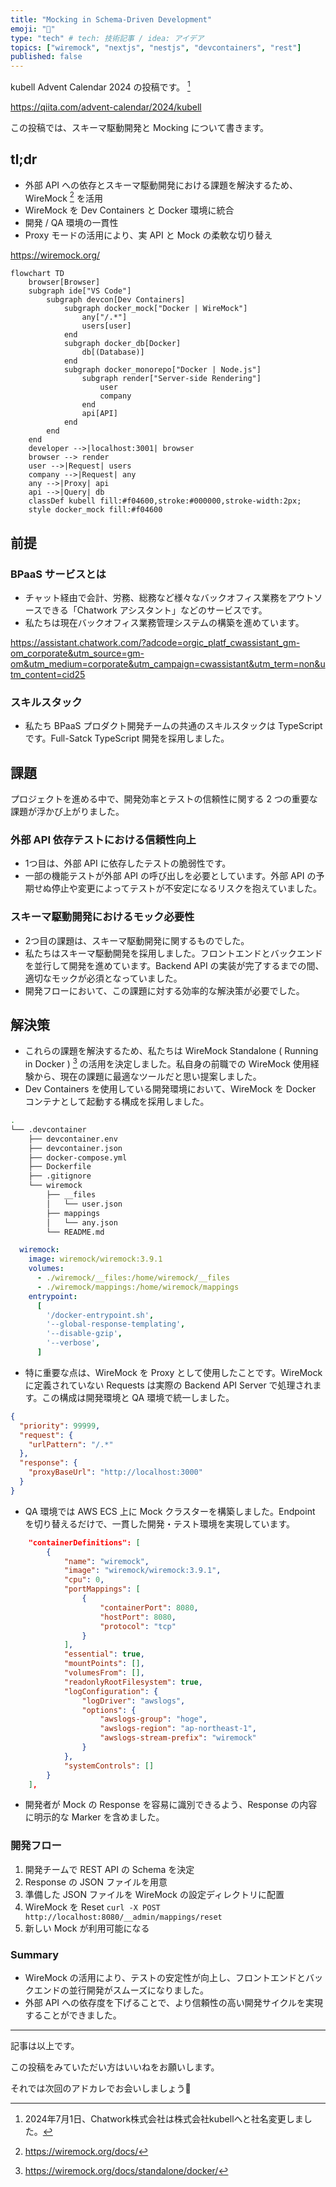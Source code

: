```yaml
---
title: "Mocking in Schema-Driven Development"
emoji: "🦜"
type: "tech" # tech: 技術記事 / idea: アイデア
topics: ["wiremock", "nextjs", "nestjs", "devcontainers", "rest"]
published: false
---
```


kubell Advent Calendar 2024 の投稿です。 [^1]

https://qiita.com/advent-calendar/2024/kubell

この投稿では、スキーマ駆動開発と Mocking について書きます。

## tl;dr
- 外部 API への依存とスキーマ駆動開発における課題を解決するため、WireMock [^2] を活用
- WireMock を Dev Containers と Docker 環境に統合
- 開発 / QA 環境の一貫性
- Proxy モードの活用により、実 API と Mock の柔軟な切り替え

https://wiremock.org/

```mermaid
flowchart TD
    browser[Browser]
    subgraph ide["VS Code"]
        subgraph devcon[Dev Containers]
            subgraph docker_mock["Docker | WireMock"]
                any["/.*"]
                users[user]
            end
            subgraph docker_db[Docker]
                db[(Database)]
            end
            subgraph docker_monorepo["Docker | Node.js"]
                subgraph render["Server-side Rendering"]
                    user
                    company
                end
                api[API]
            end
        end
    end
    developer -->|localhost:3001| browser
    browser --> render
    user -->|Request| users
    company -->|Request| any
    any -->|Proxy| api
    api -->|Query| db
    classDef kubell fill:#f04600,stroke:#000000,stroke-width:2px;
    style docker_mock fill:#f04600
```

## 前提

### BPaaS サービスとは

- チャット経由で会計、労務、総務など様々なバックオフィス業務をアウトソースできる「Chatwork アシスタント」などのサービスです。
- 私たちは現在バックオフィス業務管理システムの構築を進めています。

https://assistant.chatwork.com/?adcode=orgic_platf_cwassistant_gm-om_corporate&utm_source=gm-om&utm_medium=corporate&utm_campaign=cwassistant&utm_term=non&utm_content=cid25

### スキルスタック

- 私たち BPaaS プロダクト開発チームの共通のスキルスタックは TypeScript です。Full-Satck TypeScript 開発を採用しました。

## 課題

プロジェクトを進める中で、開発効率とテストの信頼性に関する 2 つの重要な課題が浮かび上がりました。

### 外部 API 依存テストにおける信頼性向上

- 1つ目は、外部 API に依存したテストの脆弱性です。
- 一部の機能テストが外部 API の呼び出しを必要としています。外部 API の予期せぬ停止や変更によってテストが不安定になるリスクを抱えていました。

### スキーマ駆動開発におけるモック必要性

- 2つ目の課題は、スキーマ駆動開発に関するものでした。
- 私たちはスキーマ駆動開発を採用しました。フロントエンドとバックエンドを並行して開発を進めています。Backend API の実装が完了するまでの間、適切なモックが必須となっていました。
- 開発フローにおいて、この課題に対する効率的な解決策が必要でした。

## 解決策

- これらの課題を解決するため、私たちは WireMock Standalone ( Running in Docker ) [^3] の活用を決定しました。私自身の前職での WireMock 使用経験から、現在の課題に最適なツールだと思い提案しました。
- Dev Containers を使用している開発環境において、WireMock を Docker コンテナとして起動する構成を採用しました。

```bash
.
└── .devcontainer
    ├── devcontainer.env
    ├── devcontainer.json
    ├── docker-compose.yml
    ├── Dockerfile
    ├── .gitignore
    └── wiremock
        ├── __files
        │   └── user.json
        ├── mappings
        │   └── any.json
        └── README.md
```

```yml:docker-compose.yml
  wiremock:
    image: wiremock/wiremock:3.9.1
    volumes:
      - ./wiremock/__files:/home/wiremock/__files
      - ./wiremock/mappings:/home/wiremock/mappings
    entrypoint:
      [
        '/docker-entrypoint.sh',
        '--global-response-templating',
        '--disable-gzip',
        '--verbose',
      ]
```

- 特に重要な点は、WireMock を Proxy として使用したことです。WireMock に定義されていない Requests は実際の Backend API Server で処理されます。この構成は開発環境と QA 環境で統一しました。

```json:any.json
{
  "priority": 99999,
  "request": {
    "urlPattern": "/.*"
  },
  "response": {
    "proxyBaseUrl": "http://localhost:3000"
  }
}
```

- QA 環境では AWS ECS 上に Mock クラスターを構築しました。Endpoint を切り替えるだけで、一貫した開発・テスト環境を実現しています。

```json
    "containerDefinitions": [
        {
            "name": "wiremock",
            "image": "wiremock/wiremock:3.9.1",
            "cpu": 0,
            "portMappings": [
                {
                    "containerPort": 8080,
                    "hostPort": 8080,
                    "protocol": "tcp"
                }
            ],
            "essential": true,
            "mountPoints": [],
            "volumesFrom": [],
            "readonlyRootFilesystem": true,
            "logConfiguration": {
                "logDriver": "awslogs",
                "options": {
                    "awslogs-group": "hoge",
                    "awslogs-region": "ap-northeast-1",
                    "awslogs-stream-prefix": "wiremock"
                }
            },
            "systemControls": []
        }
    ],
```

- 開発者が Mock の Response を容易に識別できるよう、Response の内容に明示的な Marker を含めました。

### 開発フロー

1. 開発チームで REST API の Schema を決定
1. Response の JSON ファイルを用意
1. 準備した JSON ファイルを WireMock の設定ディレクトリに配置
1. WireMock を Reset `curl -X POST http://localhost:8080/__admin/mappings/reset`
1. 新しい Mock が利用可能になる

### Summary
- WireMock の活用により、テストの安定性が向上し、フロントエンドとバックエンドの並行開発がスムーズになりました。
- 外部 API への依存度を下げることで、より信頼性の高い開発サイクルを実現することができました。

---

記事は以上です。

この投稿をみていただい方はいいねをお願いします。

それでは次回のアドカレでお会いしましょう👋


[^1]: 2024年7月1日、Chatwork株式会社は株式会社kubellへと社名変更しました。

[^2]: https://wiremock.org/docs/

[^3]: https://wiremock.org/docs/standalone/docker/
